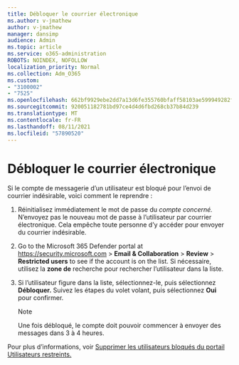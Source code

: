 ```yaml
---
title: Débloquer le courrier électronique
ms.author: v-jmathew
author: v-jmathew
manager: dansimp
audience: Admin
ms.topic: article
ms.service: o365-administration
ROBOTS: NOINDEX, NOFOLLOW
localization_priority: Normal
ms.collection: Adm_O365
ms.custom:
- "3100002"
- "7525"
ms.openlocfilehash: 662bf9929ebe2dd7a13d6fe355760bfaff58103ae599949282f86da4b7e2a8e7
ms.sourcegitcommit: 920051182781bd97ce4d4d6fbd268cb37b84d239
ms.translationtype: MT
ms.contentlocale: fr-FR
ms.lasthandoff: 08/11/2021
ms.locfileid: "57890520"
---
```

# <a name="unblock-email"></a>Débloquer le courrier électronique

Si le compte de messagerie d’un utilisateur est bloqué pour l’envoi de courrier indésirable, voici comment le reprendre :

1. Réinitialisez immédiatement le mot de passe du *compte concerné.* N’envoyez pas le nouveau mot de passe à l’utilisateur par courrier électronique. Cela empêche toute personne d’y accéder pour envoyer du courrier indésirable.
2. Go to the Microsoft 365 Defender portal at <https://security.microsoft.com> \> **Email & Collaboration** \> **Review** \> **Restricted users** to see if the account is on the list. Si nécessaire, utilisez la **zone de** recherche pour rechercher l’utilisateur dans la liste.
3. Si l’utilisateur figure dans la liste, sélectionnez-le, puis sélectionnez **Débloquer.** Suivez les étapes du volet volant, puis sélectionnez **Oui** pour confirmer.

   > [!NOTE]
   > Une fois débloqué, le compte doit pouvoir commencer à envoyer des messages dans 3 à 4 heures.

Pour plus d’informations, voir [Supprimer les utilisateurs bloqués du portail Utilisateurs restreints.](https://docs.microsoft.com/microsoft-365/security/office-365-security/removing-user-from-restricted-users-portal-after-spam)
